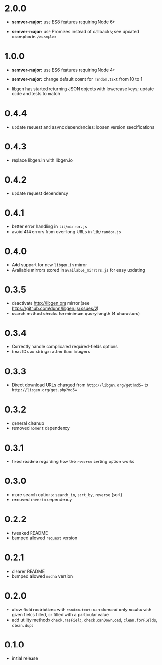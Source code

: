 # 2.0.0

- **semver-major:** use ES8 features requiring Node 6+

- **semver-major:** use Promises instead of callbacks; see updated examples in `/examples`

# 1.0.0

- **semver-major:** use ES6 features requiring Node 4+

- **semver-major:** change default count for `random.text` from 10 to 1

- libgen has started returning JSON objects with lowercase keys;
  update code and tests to match

# 0.4.4

- update request and async dependencies; loosen version specifications

# 0.4.3

- replace libgen.in with libgen.io

# 0.4.2

- update request dependency

# 0.4.1

- better error handling in `lib/mirror.js`
- avoid 414 errors from over-long URLs in `lib/random.js`

# 0.4.0

- Add support for new `libgen.in` mirror
- Available mirrors stored in `available_mirrors.js` for easy updating

# 0.3.5

- deactivate http://libgen.org mirror (see <https://github.com/dunn/libgen.js/issues/2>)
- search method checks for minimum query length (4 characters)

# 0.3.4

- Correctly handle complicated required-fields options
- treat IDs as strings rather than integers

# 0.3.3

- Direct download URLs changed from `http://libgen.org/get?md5=`
  to `http://libgen.org/get.php?md5=`

# 0.3.2

- general cleanup
- removed `moment` dependency

# 0.3.1

- fixed readme regarding how the `reverse` sorting option works

# 0.3.0

- more search options: `search_in`, `sort_by`, `reverse` (sort)
- removed `cheerio` dependency

# 0.2.2

- tweaked README
- bumped allowed `request` version

# 0.2.1

- clearer README
- bumped allowed `mocha` version

# 0.2.0

- allow field restrictions with `random.text`: can demand only results
with given fields filled, or filled with a particular value
- add utility methods `check.hasField`, `check.canDownload`,
  `clean.forFields`, `clean.dups`

# 0.1.0

- initial release
